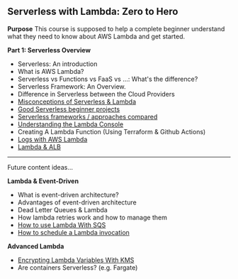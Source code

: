 
## Serverless with Lambda: Zero to Hero

**Purpose** This course is supposed to help a complete beginner understand what they need to know about AWS Lambda and get started. 

**Part 1: Serverless Overview**

* Serverless: An introduction
* What is AWS Lambda?
* Serverless vs Functions vs FaaS vs ...: What's the difference?
* Serverless Framework: An Overview.
* Difference in Serverless between the Cloud Providers
* [Misconceptions of Serverless & Lambda](https://www.thedevcoach.co.uk/misconceptions-serverless-aws-lambda/)
* [Good Serverless beginner projects](https://www.thedevcoach.co.uk/serverless-beginner-project/)
* [Serverless frameworks / approaches compared](https://www.thedevcoach.co.uk/serverless-approaches-comparison/)
* [Understanding the Lambda Console](https://www.thedevcoach.co.uk/understand-aws-lambda-console/)
* Creating A Lambda Function (Using Terraform & Github Actions)
* [Logs with AWS Lambda](https://www.thedevcoach.co.uk/lambda-logging-cloudwatch/)
* [Lambda & ALB](https://www.thedevcoach.co.uk/setup-aws-lambda-aws-alb/)

---

Future content ideas...

**Lambda & Event-Driven**
* What is event-driven architecture?
* Advantages of event-driven architecture
* Dead Letter Queues & Lambda
* How lambda retries work and how to manage them
* [How to use Lambda With SQS](https://www.thedevcoach.co.uk/aws-sqs-and-lambda/)
* [How to schedule a Lambda invocation](https://www.thedevcoach.co.uk/terraform-lambda-scheduled-event/)

**Advanced Lambda**

* [Encrypting Lambda Variables With KMS](https://www.thedevcoach.co.uk/kms-aws-lambda/)
* Are containers Serverless? (e.g. Fargate)
